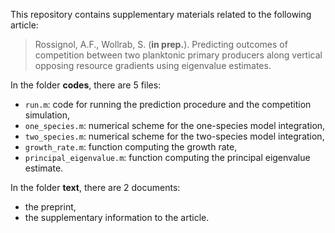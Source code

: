 This repository contains supplementary materials related to the following article:

> Rossignol, A.F., Wollrab, S. (**in prep.**). Predicting outcomes of competition between two planktonic primary producers along vertical opposing resource gradients using eigenvalue estimates.

In the folder **codes**, there are 5 files:

* `run.m`: code for running the prediction procedure and the competition simulation,
* `one_species.m`: numerical scheme for the one-species model integration,
* `two_species.m`: numerical scheme for the two-species model integration,
* `growth_rate.m`: function computing the growth rate,
* `principal_eigenvalue.m`: function computing the principal eigenvalue estimate.

In the folder **text**, there are 2 documents:

* the preprint,
* the supplementary information to the article.
